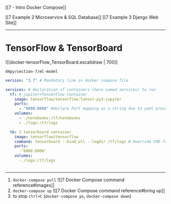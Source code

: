 [[7 - Intro Docker Compose]]


[[7 Example 2 Microservice & SQL Database]]
[[7 Example 3 Django Web Site]]

---
# TensorFlow & TensorBoard
![[docker-tensorFlow_TensorBoard.excalidraw | 700]]

`d4py/section-7/ml-model`


```yml
version: "3.7" # Mandatory line in docker compose file

services: # declaration of containers (here named services) to run
  tf: # jupiter+TenserFlow Container
    image: tensorflow/tensorflow:latest-py3-jupyter
    ports:
      - "8888:8888" #declare Port mapping as a string due to yaml processin of xx:xx
    volumes:
      - ./notebooks:/tf/notebooks
      - ./logs:/tf/logs

  tb: 3 tensorboard container
    image: tensorflow/tensorflow
    command: tensorboard --bind_all --logdir /tf/logs # Override CMD from Image Metadata
    ports:
      -"6006:6006"
    volumes:
      -./logs:/tf/logs
      
```

---
1. `docker-compose pull` ![[7 Docker Compose command reference#images]]
2. `docker-compose up` ![[7 Docker Compose command reference#bring up]]
3. to stop `ctrl+C` (`docker-compose ps`, `docker-compose down`)








